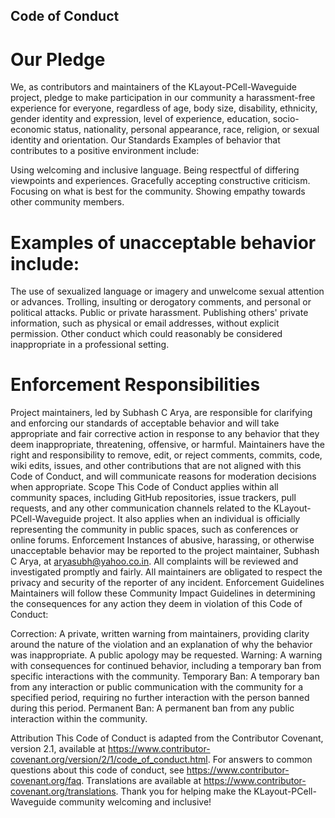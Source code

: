 ## Code of Conduct
# Our Pledge
We, as contributors and maintainers of the KLayout-PCell-Waveguide project, pledge to make participation in our community a harassment-free experience for everyone, regardless of age, body size, disability, ethnicity, gender identity and expression, level of experience, education, socio-economic status, nationality, personal appearance, race, religion, or sexual identity and orientation.
Our Standards
Examples of behavior that contributes to a positive environment include:

Using welcoming and inclusive language.
Being respectful of differing viewpoints and experiences.
Gracefully accepting constructive criticism.
Focusing on what is best for the community.
Showing empathy towards other community members.

# Examples of unacceptable behavior include:

The use of sexualized language or imagery and unwelcome sexual attention or advances.
Trolling, insulting or derogatory comments, and personal or political attacks.
Public or private harassment.
Publishing others' private information, such as physical or email addresses, without explicit permission.
Other conduct which could reasonably be considered inappropriate in a professional setting.

# Enforcement Responsibilities
Project maintainers, led by Subhash C Arya, are responsible for clarifying and enforcing our standards of acceptable behavior and will take appropriate and fair corrective action in response to any behavior that they deem inappropriate, threatening, offensive, or harmful.
Maintainers have the right and responsibility to remove, edit, or reject comments, commits, code, wiki edits, issues, and other contributions that are not aligned with this Code of Conduct, and will communicate reasons for moderation decisions when appropriate.
Scope
This Code of Conduct applies within all community spaces, including GitHub repositories, issue trackers, pull requests, and any other communication channels related to the KLayout-PCell-Waveguide project. It also applies when an individual is officially representing the community in public spaces, such as conferences or online forums.
Enforcement
Instances of abusive, harassing, or otherwise unacceptable behavior may be reported to the project maintainer, Subhash C Arya, at aryasubh@yahoo.co.in. All complaints will be reviewed and investigated promptly and fairly.
All maintainers are obligated to respect the privacy and security of the reporter of any incident.
Enforcement Guidelines
Maintainers will follow these Community Impact Guidelines in determining the consequences for any action they deem in violation of this Code of Conduct:

Correction: A private, written warning from maintainers, providing clarity around the nature of the violation and an explanation of why the behavior was inappropriate. A public apology may be requested.
Warning: A warning with consequences for continued behavior, including a temporary ban from specific interactions with the community.
Temporary Ban: A temporary ban from any interaction or public communication with the community for a specified period, requiring no further interaction with the person banned during this period.
Permanent Ban: A permanent ban from any public interaction within the community.

Attribution
This Code of Conduct is adapted from the Contributor Covenant, version 2.1, available at https://www.contributor-covenant.org/version/2/1/code_of_conduct.html.
For answers to common questions about this code of conduct, see https://www.contributor-covenant.org/faq. Translations are available at https://www.contributor-covenant.org/translations.
Thank you for helping make the KLayout-PCell-Waveguide community welcoming and inclusive!
